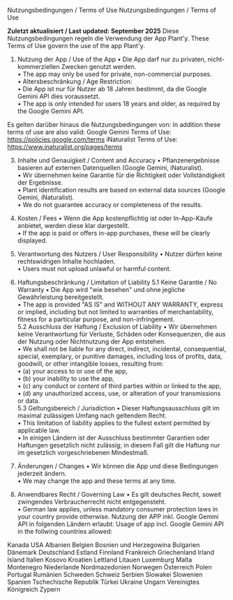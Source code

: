 Nutzungsbedingungen / Terms of Use
Nutzungsbedingungen / Terms of Use

**Zuletzt aktualisiert / Last updated: September 2025**
Diese Nutzungsbedingungen regeln die Verwendung der App Plant'y.
These Terms of Use govern the use of the app Plant'y.

1. Nutzung der App / Use of the App
• Die App darf nur zu privaten, nicht-kommerziellen Zwecken genutzt werden.  
• The app may only be used for private, non-commercial purposes.  
• Altersbeschränkung / Age Restriction:  
  • Die App ist nur für Nutzer ab 18 Jahren bestimmt, da die Google Gemini API dies voraussetzt.  
  • The app is only intended for users 18 years and older, as required by the Google Gemini API.

Es gelten darüber hinaus die Nutzungsbedingungen von:
In addition these terms of use are also valid:
  Google Gemini Terms of Use: https://policies.google.com/terms
  iNaturalist Terms of Use: https://www.inaturalist.org/pages/terms

3. Inhalte und Genauigkeit / Content and Accuracy
• Pflanzenergebnisse basieren auf externen Datenquellen (Google Gemini, iNaturalist).  
• Wir übernehmen keine Garantie für die Richtigkeit oder Vollständigkeit der Ergebnisse.  
• Plant identification results are based on external data sources (Google Gemini, iNaturalist).  
• We do not guarantee accuracy or completeness of the results.  

4. Kosten / Fees
• Wenn die App kostenpflichtig ist oder In-App-Käufe anbietet, werden diese klar dargestellt.  
• If the app is paid or offers in-app purchases, these will be clearly displayed.  

5. Verantwortung des Nutzers / User Responsibility
• Nutzer dürfen keine rechtswidrigen Inhalte hochladen.  
• Users must not upload unlawful or harmful content.  

6. Haftungsbeschränkung / Limitation of Liability
5.1 Keine Garantie / No Warranty
• Die App wird "wie besehen" und ohne jegliche Gewährleistung bereitgestellt.  
• The app is provided "AS IS" and WITHOUT ANY WARRANTY, express or implied, including but not limited to warranties of merchantability, fitness for a particular purpose, and non-infringement.  
5.2 Ausschluss der Haftung / Exclusion of Liability
• Wir übernehmen keine Verantwortung für Verluste, Schäden oder Konsequenzen, die aus der Nutzung oder Nichtnutzung der App entstehen.  
• We shall not be liable for any direct, indirect, incidental, consequential, special, exemplary, or punitive damages, including loss of profits, data, goodwill, or other intangible losses, resulting from:  
  • (a) your access to or use of the app,  
  • (b) your inability to use the app,  
  • (c) any conduct or content of third parties within or linked to the app,  
  • (d) any unauthorized access, use, or alteration of your transmissions or data.  
5.3 Geltungsbereich / Jurisdiction
• Dieser Haftungsausschluss gilt im maximal zulässigen Umfang nach geltendem Recht.  
• This limitation of liability applies to the fullest extent permitted by applicable law.  
• In einigen Ländern ist der Ausschluss bestimmter Garantien oder Haftungen gesetzlich nicht zulässig; in diesem Fall gilt die Haftung nur im gesetzlich vorgeschriebenen Mindestmaß.  

7. Änderungen / Changes
• Wir können die App und diese Bedingungen jederzeit ändern.  
• We may change the app and these terms at any time.  

8. Anwendbares Recht / Governing Law
• Es gilt deutsches Recht, soweit zwingendes Verbraucherrecht nicht entgegensteht.  
• German law applies, unless mandatory consumer protection laws in your country provide otherwise.
Nutzung der APP inkl. Google Gemini API in folgenden Ländern erlaubt:
Usage of app incl. Google Gemini API in the follwing countries allowed:

Kanada
USA
Albanien
Belgien
Bosnien und Herzegowina
Bulgarien
Dänemark
Deutschland
Estland
Finnland
Frankreich
Griechenland
Irland
Island
Italien
Kosovo
Kroatien
Lettland
Litauen
Luxemburg
Malta
Montenegro
Niederlande
Nordmazedonien
Norwegen
Österreich
Polen
Portugal
Rumänien
Schweden
Schweiz
Serbien
Slowakei
Slowenien
Spanien
Tschechische Republik
Türkei
Ukraine
Ungarn
Vereinigtes Königreich
Zypern

